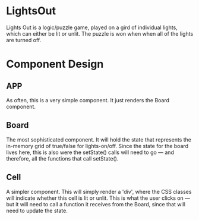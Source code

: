 # LightsOut
Lights Out is a logic/puzzle game, played on a gird of individual lights, which can either be lit or unlit. The puzzle is won when when all of the lights are turned off.

# Component Design

## APP
As often, this is a very simple component. It just renders the Board component.

## Board
The most sophisticated component. It will hold the state that represents the in-memory grid of true/false for lights-on/off. Since the state for the board lives here, this is also were the setState() calls will need to go — and therefore, all the functions that call setState().

## Cell
A simpler component. This will simply render a 'div', where the CSS classes will indicate whether this cell is lit or unlit. This is what the user clicks on — but it will need to call a function it receives from the Board, since that will need to update the state.
